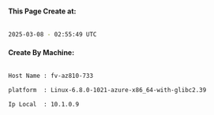 
   
#### This Page Create at:

```bash

2025-03-08 - 02:55:49 UTC

```

#### Create By Machine:

```bash

Host Name : fv-az810-733

platform  : Linux-6.8.0-1021-azure-x86_64-with-glibc2.39

Ip Local  : 10.1.0.9

```

